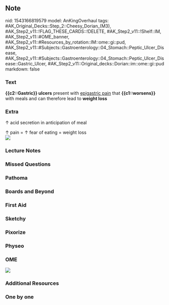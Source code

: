 ## Note
nid: 1543166819579
model: AnKingOverhaul
tags: #AK_Original_Decks::Step_2::Cheesy_Dorian_(M3), #AK_Step2_v11::!FLAG_THESE_CARDS::!DELETE, #AK_Step2_v11::!Shelf::IM, #AK_Step2_v11::#OME_banner, #AK_Step2_v11::#Resources_by_rotation::IM::ome::gi::pud, #AK_Step2_v11::#Subjects::Gastroenterology::04_Stomach::Peptic_Ulcer_Disease, #AK_Step2_v11::#Subjects::Gastroenterology::04_Stomach::Peptic_Ulcer_Disease::Gastric_Ulcer, #AK_Step2_v11::Original_decks::Dorian::im::ome::gi::pud
markdown: false

### Text
<b>{{c2::Gastric}} ulcers</b> present with <u>epigastric pain</u>
that <b>{{c1::worsens}}</b> with meals and can therefore lead to
<b>weight loss</b>

### Extra
↑ acid secretion in anticipation of meal
<div>
  ↑ pain = ↑ fear of eating = weight loss
  <div><img src="paste-17058480523313153.jpg"></div>
</div>

### Lecture Notes


### Missed Questions


### Pathoma


### Boards and Beyond


### First Aid


### Sketchy


### Pixorize


### Physeo


### OME
<div class="ome-widget">
  <a href="https://onlinemeded.org?ref=anki"><img src=
  "_OME_AnkiFlashcards_General_4.png"></a>
</div>

### Additional Resources


### One by one

